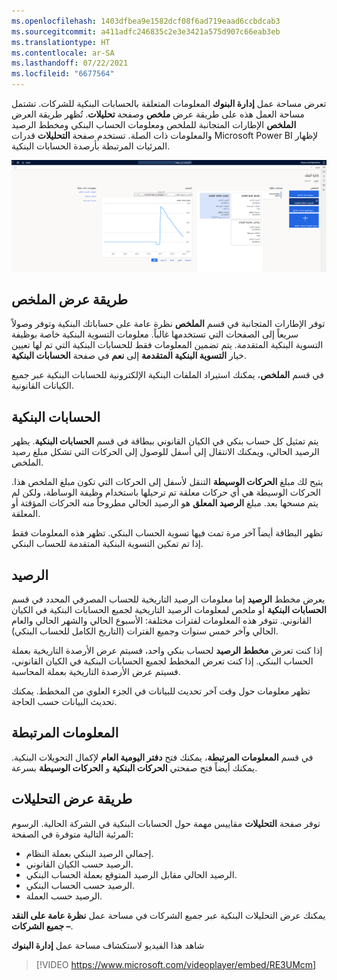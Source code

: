 ```yaml
---
ms.openlocfilehash: 1403dfbea9e1582dcf08f6ad719eaad6ccbdcab3
ms.sourcegitcommit: a411adfc246835c2e3e3421a575d907c66eab3eb
ms.translationtype: HT
ms.contentlocale: ar-SA
ms.lasthandoff: 07/22/2021
ms.locfileid: "6677564"
---
```

تعرض مساحة عمل **إدارة البنوك** المعلومات المتعلقة بالحسابات البنكية للشركات. تشتمل مساحة العمل هذه على طريقة عرض **ملخص** وصفحة **تحليلات**. تُظهر طريقة العرض **الملخص** الإطارات المتجانبة للملخص ومعلومات الحساب البنكي ومخطط الرصيد والمعلومات ذات الصلة. تستخدم صفحة **التحليلات** قدرات Microsoft Power BI لإظهار المرئيات المرتبطة بأرصدة الحسابات البنكية.
 
[ ![لقطة شاشة لعرض ملخص عملي لإدارة البنوك.](../media/summary-view-1.png) ](../media/summary-view-1.png#lightbox)

## <a name="summary-view"></a>طريقة عرض الملخص 

توفر الإطارات المتجانبة في قسم **الملخص** نظرة عامة على حساباتك البنكية وتوفر وصولاً سريعاً إلى الصفحات التي تستخدمها غالباً. معلومات التسوية البنكية خاصة بوظيفة التسوية البنكية المتقدمة. يتم تضمين المعلومات فقط للحسابات البنكية التي تم لها تعيين خيار **التسوية البنكية المتقدمة** إلى **نعم** في صفحة **الحسابات البنكية**. 

في قسم **الملخص**، يمكنك استيراد الملفات البنكية الإلكترونية للحسابات البنكية عبر جميع الكيانات القانونية.
 
## <a name="bank-accounts"></a>الحسابات البنكية 

يتم تمثيل كل حساب بنكي في الكيان القانوني ببطاقة في قسم **الحسابات البنكية**. يظهر الرصيد الحالي، ويمكنك الانتقال إلى أسفل للوصول إلى الحركات التي تشكل مبلغ رصيد الملخص. 

يتيح لك مبلغ **الحركات الوسيطة** التنقل لأسفل إلى الحركات التي تكون مبلغ الملخص هذا. الحركات الوسيطة هي أي حركات معلقة تم ترحيلها باستخدام وظيفة الوساطة، ولكن لم يتم مسحها بعد. مبلغ **الرصيد المعلق** هو الرصيد الحالي مطروحاً منه الحركات المؤقتة أو المعلقة.

تظهر البطاقة أيضاً آخر مرة تمت فيها تسوية الحساب البنكي. تظهر هذه المعلومات فقط إذا تم تمكين التسوية البنكية المتقدمة للحساب البنكي.

## <a name="balance"></a>الرصيد 

يعرض مخطط **الرصيد** إما معلومات الرصيد التاريخية للحساب المصرفي المحدد في قسم  **الحسابات البنكية** أو ملخص لمعلومات الرصيد التاريخية لجميع الحسابات البنكية في الكيان القانوني. تتوفر هذه المعلومات لفترات مختلفة: الأسبوع الحالي والشهر الحالي والعام الحالي وآخر خمس سنوات وجميع الفترات (التاريخ الكامل للحساب البنكي).

إذا كنت تعرض **مخطط الرصيد** لحساب بنكي واحد، فسيتم عرض الأرصدة التاريخية بعملة الحساب البنكي. إذا كنت تعرض المخطط لجميع الحسابات البنكية في الكيان القانوني، فسيتم عرض الأرصدة التاريخية بعملة المحاسبة.

تظهر معلومات حول وقت آخر تحديث للبيانات في الجزء العلوي من المخطط. يمكنك تحديث البيانات حسب الحاجة.

## <a name="related-information"></a>المعلومات المرتبطة 

في قسم **المعلومات المرتبطة**، يمكنك فتح **دفتر اليومية العام** لإكمال التحويلات البنكية. يمكنك أيضاً فتح صفحتي **الحركات البنكية** و **الحركات الوسيطة** بسرعة.
 
## <a name="analytics-view"></a>طريقة عرض التحليلات 

توفر صفحة **التحليلات** مقاييس مهمة حول الحسابات البنكية في الشركة الحالية. الرسوم المرئية التالية متوفرة في الصفحة:

- إجمالي الرصيد البنكي بعملة النظام.
- الرصيد حسب الكيان القانوني.
- الرصيد الحالي مقابل الرصيد المتوقع بعملة الحساب البنكي.
- الرصيد حسب الحساب البنكي.
- الرصيد حسب العملة.

يمكنك عرض التحليلات البنكية عبر جميع الشركات في مساحة عمل **نظرة عامة على النقد – جميع الشركات**.

شاهد هذا الفيديو لاستكشاف مساحة عمل **إدارة البنوك**
 > [!VIDEO https://www.microsoft.com/videoplayer/embed/RE3UMcm]